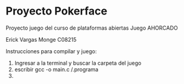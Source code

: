 # Proyecto Pokerface
Proyecto juego del curso de plataformas abiertas
Juego AHORCADO

Erick Vargas Monge C08215

Instrucciones para compilar y juego:

1. Ingresar a la terminal y buscar la carpeta del juego 
2. escribir gcc -o main.c /.programa
3. 


